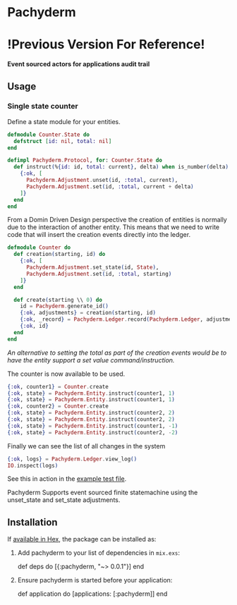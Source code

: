 # Pachyderm
# !Previous Version For Reference!

**Event sourced actors for applications audit trail**

## Usage

### Single state counter

Define a state module for your entities.
```elixir
defmodule Counter.State do
  defstruct [id: nil, total: nil]
end

defimpl Pachyderm.Protocol, for: Counter.State do
  def instruct(%{id: id, total: current}, delta) when is_number(delta) do
    {:ok, [
      Pachyderm.Adjustment.unset(id, :total, current),
      Pachyderm.Adjustment.set(id, :total, current + delta)
    ]}
  end
end
```

From a Domin Driven Design perspective the creation of entities is normally due to the interaction of another entity. This means that we need to write code that will insert the creation events directly into the ledger.

```elixir
defmodule Counter do
  def creation(starting, id) do
    {:ok, [
      Pachyderm.Adjustment.set_state(id, State),
      Pachyderm.Adjustment.set(id, :total, starting)
    ]}
  end

  def create(starting \\ 0) do
    id = Pachyderm.generate_id()
    {:ok, adjustments} = creation(starting, id)
    {:ok, _record} = Pachyderm.Ledger.record(Pachyderm.Ledger, adjustments, :creation)
    {:ok, id}
  end
end
```

*An alternative to setting the total as part of the creation events would be to have the entity support a set value command/instruction.*

The counter is now available to be used.

```elixir
{:ok, counter1} = Counter.create
{:ok, state} = Pachyderm.Entity.instruct(counter1, 1)
{:ok, state} = Pachyderm.Entity.instruct(counter1, 1)
{:ok, counter2} = Counter.create
{:ok, state} = Pachyderm.Entity.instruct(counter2, 2)
{:ok, state} = Pachyderm.Entity.instruct(counter2, 2)
{:ok, state} = Pachyderm.Entity.instruct(counter1, -1)
{:ok, state} = Pachyderm.Entity.instruct(counter2, -2)
```

Finally we can see the list of all changes in the system

```elixir
{:ok, logs} = Pachyderm.Ledger.view_log()
IO.inspect(logs)
```

See this in action in the [example test file](https://github.com/CrowdHailer/event-sourcing.elixir/blob/master/pachyderm/examples/counter/test/counter_test.exs).

Pachyderm Supports event sourced finite statemachine using the unset_state and set_state adjustments.

## Installation

If [available in Hex](https://hex.pm/docs/publish), the package can be installed as:

  1. Add pachyderm to your list of dependencies in `mix.exs`:

        def deps do
          [{:pachyderm, "~> 0.0.1"}]
        end

  2. Ensure pachyderm is started before your application:

        def application do
          [applications: [:pachyderm]]
        end
